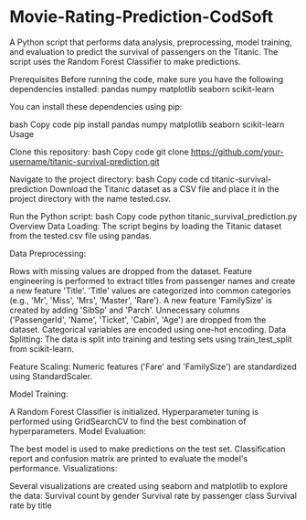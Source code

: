 # Movie-Rating-Prediction-CodSoft
A Python script that performs data analysis, preprocessing, model training, and evaluation to predict the survival of passengers on the Titanic. The script uses the Random Forest Classifier to make predictions.

Prerequisites
Before running the code, make sure you have the following dependencies installed:
pandas
numpy
matplotlib
seaborn
scikit-learn

You can install these dependencies using pip:

bash
Copy code
pip install pandas numpy matplotlib seaborn scikit-learn
Usage

Clone this repository:
bash
Copy code
git clone https://github.com/your-username/titanic-survival-prediction.git

Navigate to the project directory:
bash
Copy code
cd titanic-survival-prediction
Download the Titanic dataset as a CSV file and place it in the project directory with the name tested.csv.

Run the Python script:
bash
Copy code
python titanic_survival_prediction.py
Overview
Data Loading: The script begins by loading the Titanic dataset from the tested.csv file using pandas.

Data Preprocessing:

Rows with missing values are dropped from the dataset.
Feature engineering is performed to extract titles from passenger names and create a new feature 'Title'.
'Title' values are categorized into common categories (e.g., 'Mr', 'Miss', 'Mrs', 'Master', 'Rare').
A new feature 'FamilySize' is created by adding 'SibSp' and 'Parch'.
Unnecessary columns ('PassengerId', 'Name', 'Ticket', 'Cabin', 'Age') are dropped from the dataset.
Categorical variables are encoded using one-hot encoding.
Data Splitting: The data is split into training and testing sets using train_test_split from scikit-learn.

Feature Scaling: Numeric features ('Fare' and 'FamilySize') are standardized using StandardScaler.

Model Training:

A Random Forest Classifier is initialized.
Hyperparameter tuning is performed using GridSearchCV to find the best combination of hyperparameters.
Model Evaluation:

The best model is used to make predictions on the test set.
Classification report and confusion matrix are printed to evaluate the model's performance.
Visualizations:

Several visualizations are created using seaborn and matplotlib to explore the data:
Survival count by gender
Survival rate by passenger class
Survival rate by title
